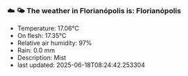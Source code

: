 ### ☁️ 🌤️  The weather in Florianópolis is: Florianópolis

- Temperature: 17.06°C
- On flesh: 17.35°C
- Relative air humidity: 97%
- Rain: 0.0 mm
- Description: Mist
- last updated: 2025-06-18T08:24:42.253304
